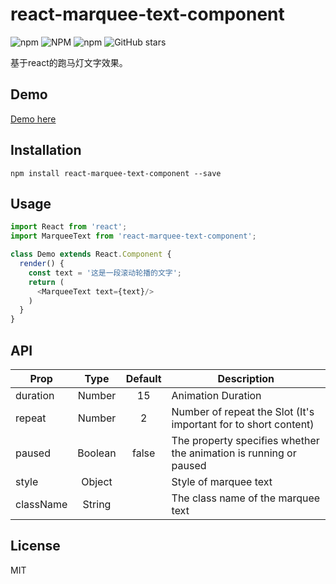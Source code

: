 # react-marquee-text-component

![npm](https://img.shields.io/npm/v/react-marquee-text-component)   ![NPM](https://img.shields.io/npm/l/react-marquee-text-component) ![npm](https://img.shields.io/npm/dw/react-marquee-text-component) ![GitHub stars](https://img.shields.io/github/stars/pubdreamcc/react-marquee-text-component?label=star)

基于react的跑马灯文字效果。

## Demo

[Demo here](https://pubdreamcc.github.io/react-marquee-text-component/)

## Installation

```shell
npm install react-marquee-text-component --save
```

## Usage

```js
import React from 'react';
import MarqueeText from 'react-marquee-text-component';

class Demo extends React.Component {
  render() {
    const text = '这是一段滚动轮播的文字';
    return (
      <MarqueeText text={text}/>
    )
  }
}
```

## API

|Prop    |Type   |Default| Description        |
| -------|:-----:|:-----:| -------------------|
|duration|Number |15|Animation Duration     |
|repeat	 |Number |2 |Number of repeat the Slot (It's important for to short content)            |
|paused  |Boolean|false|The property specifies whether the animation is running or paused|
|style|Object||Style of marquee text|
|className|String||The class name of the marquee text|


## License

MIT